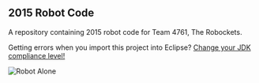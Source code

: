 2015 Robot Code
--------------------------
A repository containing 2015 robot code for Team 4761, The Robockets.

Getting errors when you import this project into Eclipse? [Change your JDK compliance level!](https://developers.google.com/eclipse/docs/jdk_compliance)

![Robot Alone](http://www.robockets.org/wp-content/uploads/2015/02/4761-Robot-2015-2.jpg)